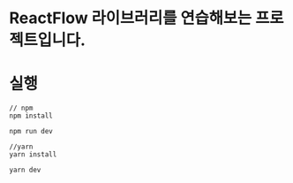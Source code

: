 # ReactFlow 라이브러리를 연습해보는 프로젝트입니다.

# 실행

```
// npm
npm install

npm run dev

//yarn
yarn install

yarn dev
```
